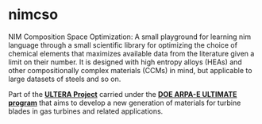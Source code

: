 # nimcso
NIM Composition Space Optimization: A small playground for learning nim language through a small scientific library for optimizing the choice of chemical elements that maximizes available data from the literature given a limit on their number. It is designed with high entropy alloys (HEAs) and other compositionally complex materials (CCMs) in mind, but applicable to large datasets of steels and so on.

Part of the [**ULTERA Project**](https://ultera.org) carried under the [**DOE ARPA-E ULTIMATE program**](https://arpa-e.energy.gov/?q=arpa-e-programs/ultimate) that aims to develop a new generation of materials for turbine blades in gas turbines and related applications. 
